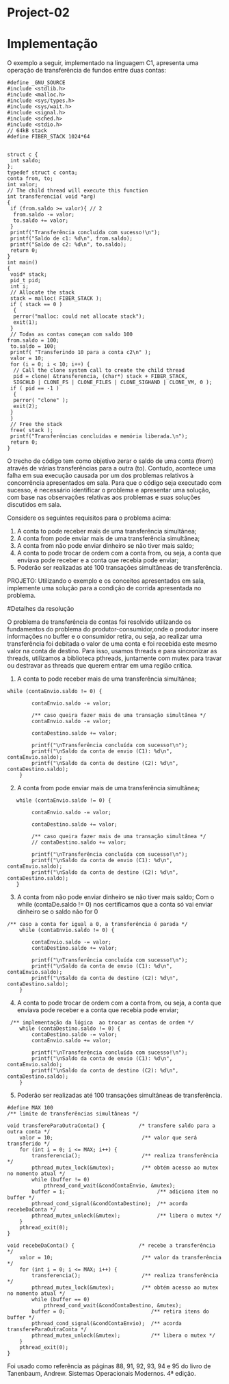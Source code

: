 # Project-02 

# Implementação

O exemplo a seguir, implementado na linguagem C1, apresenta uma operação de transferência de fundos entre duas contas:

```
#define _GNU_SOURCE
#include <stdlib.h>
#include <malloc.h>
#include <sys/types.h>
#include <sys/wait.h>
#include <signal.h>
#include <sched.h>
#include <stdio.h>
// 64kB stack
#define FIBER_STACK 1024*64


struct c {
 int saldo;
};
typedef struct c conta;
conta from, to;
int valor;
// The child thread will execute this function
int transferencia( void *arg)
{
 if (from.saldo >= valor){ // 2
  from.saldo -= valor;
  to.saldo += valor;
 }
 printf("Transferência concluída com sucesso!\n");
 printf("Saldo de c1: %d\n", from.saldo);
 printf("Saldo de c2: %d\n", to.saldo);
 return 0;
}
int main()
{
 void* stack;
 pid_t pid;
 int i;
 // Allocate the stack
 stack = malloc( FIBER_STACK );
 if ( stack == 0 )
  {
  perror("malloc: could not allocate stack");
  exit(1);
 }
 // Todas as contas começam com saldo 100
from.saldo = 100;
 to.saldo = 100;
 printf( "Transferindo 10 para a conta c2\n" );
 valor = 10;
 for (i = 0; i < 10; i++) {
  // Call the clone system call to create the child thread
  pid = clone( &transferencia, (char*) stack + FIBER_STACK,
  SIGCHLD | CLONE_FS | CLONE_FILES | CLONE_SIGHAND | CLONE_VM, 0 );
 if ( pid == -1 )
  {
  perror( "clone" );
  exit(2);
 }
 }
 // Free the stack
 free( stack );
 printf("Transferências concluídas e memória liberada.\n");
 return 0;
} 
``` 

O trecho de código tem como objetivo zerar o saldo de uma conta (from) através de várias transferências para a outra (to). Contudo, acontece uma falha em sua execução causada por um dos problemas relativos à concorrência apresentados em sala. Para que o código seja executado com sucesso, é necessário identificar o problema e apresentar uma solução, com base nas observações relativas aos problemas e suas soluções discutidos em sala.

Considere os seguintes requisitos para o problema acima:

1. A conta to pode receber mais de uma transferência simultânea;
2. A conta from pode enviar mais de uma transferência simultânea;
3. A conta from não pode enviar dinheiro se não tiver mais saldo;
4. A conta to pode trocar de ordem com a conta from, ou seja, a conta que enviava pode
   receber e a conta que recebia pode enviar;
5. Poderão ser realizadas até 100 transações simultâneas de transferência.

PROJETO: Utilizando o exemplo e os conceitos apresentados em sala, implemente uma solução
para a condição de corrida apresentada no problema.

#Detalhes da resolução

O problema de transferência de contas foi resolvido utilizando os fundamentos do problema do produtor-consumidor,onde o produtor insere informações no buffer e o consumidor retira, ou seja, ao realizar uma transferência foi debitada o valor de uma conta e foi recebida este mesmo valor na conta de destino. Para isso, usamos threads e para sincronizar as threads, utilizamos a biblioteca pthreads, juntamente com mutex para travar ou destravar as threads que querem entrar em uma região crítica.

1. A conta to pode receber mais de uma transferência simultânea;
```
while (contaEnvio.saldo != 0) {

        contaEnvio.saldo -= valor;

        /** caso queira fazer mais de uma transação simultânea */
        contaEnvio.saldo -= valor;

        contaDestino.saldo += valor;

        printf("\nTransferência concluída com sucesso!\n");
        printf("\nSaldo da conta de envio (C1): %d\n", contaEnvio.saldo);
        printf("\nSaldo da conta de destino (C2): %d\n", contaDestino.saldo);
    }
```
2. A conta from pode enviar mais de uma transferência simultânea;
```
   while (contaEnvio.saldo != 0) {

        contaEnvio.saldo -= valor;

        contaDestino.saldo += valor;

        /** caso queira fazer mais de uma transação simultânea */
        // contaDestino.saldo += valor;

        printf("\nTransferência concluída com sucesso!\n");
        printf("\nSaldo da conta de envio (C1): %d\n", contaEnvio.saldo);
        printf("\nSaldo da conta de destino (C2): %d\n", contaDestino.saldo);
   }
```
3. A conta from não pode enviar dinheiro se não tiver mais saldo;
Com o while (contaDe.saldo != 0) nos certificamos que a conta só vai enviar dinheiro se o saldo não for 0

```
/** caso a conta for igual a 0, a transferência é parada */
    while (contaEnvio.saldo != 0) {

        contaEnvio.saldo -= valor;
        contaDestino.saldo += valor;

        printf("\nTransferência concluída com sucesso!\n");
        printf("\nSaldo da conta de envio (C1): %d\n", contaEnvio.saldo);
        printf("\nSaldo da conta de destino (C2): %d\n", contaDestino.saldo);
    }
```

4. A conta to pode trocar de ordem com a conta from, ou seja, a conta que enviava pode
receber e a conta que recebia pode enviar;

```
 /** implementação da lógica  ao trocar as contas de ordem */
    while (contaDestino.saldo != 0) {
        contaDestino.saldo -= valor;
        contaEnvio.saldo += valor;

        printf("\nTransferência concluída com sucesso!\n");
        printf("\nSaldo da conta de envio (C1): %d\n", contaEnvio.saldo);
        printf("\nSaldo da conta de destino (C2): %d\n", contaDestino.saldo);
    }
```

5. Poderão ser realizadas até 100 transações simultâneas de transferência.

```
#define MAX 100
/** limite de transferências simultâneas */

void transfereParaOutraConta() {           /* transfere saldo para a outra conta */
    valor = 10;                             /** valor que será transferido */
    for (int i = 0; i <= MAX; i++) {
        transferencia();                    /** realiza transferência */
        pthread_mutex_lock(&mutex);         /** obtém acesso ao mutex no momento atual */
        while (buffer != 0)
            pthread_cond_wait(&condContaEnvio, &mutex);
        buffer = i;                              /** adiciona item no buffer */
        pthread_cond_signal(&condContaDestino);  /** acorda recebeDaConta */
        pthread_mutex_unlock(&mutex);            /** libera o mutex */
    }
    pthread_exit(0);
}

void recebeDaConta() {                     /* recebe a transferência */
    valor = 10;                             /** valor da transferência */
    for (int i = 0; i <= MAX; i++) {
        transferencia();                    /** realiza transferência */
        pthread_mutex_lock(&mutex);         /** obtém acesso ao mutex no momento atual */
        while (buffer == 0)
            pthread_cond_wait(&condContaDestino, &mutex);
        buffer = 0;                            /** retira itens do buffer */
        pthread_cond_signal(&condContaEnvio);  /** acorda transfereParaOutraConta */
        pthread_mutex_unlock(&mutex);          /** libera o mutex */
    }
    pthread_exit(0);
}
```



Foi usado como referência as páginas 88, 91, 92, 93, 94 e 95 do livro de Tanenbaum, Andrew. Sistemas Operacionais 
Modernos. 4ª edição.
